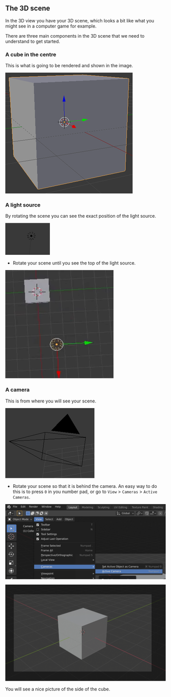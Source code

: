 ## The 3D scene

In the 3D view you have your 3D scene, which looks a bit like what you might see in a computer game for example.

There are three main components in the 3D scene that we need to understand to get started.

### A cube in the centre

This is what is going to be rendered and shown in the image.

![Centre cube](images/centre-cube.png)

### A light source

By rotating the scene you can see the exact position of the light source.

![Light source](images/light-source.png)

+ Rotate your scene until you see the top of the light source.

![Light source top](images/light-source-top.png)

### A camera

This is from where you will see your scene.

![Camera](images/camera.png)

+ Rotate your scene so that it is behind the camera. An easy way to do this is to press `0` in you number pad, or go to `View` > `Cameras` > `Active Cameras`.

![active camera](images/camera-view.png)

![Behind the camera](images/behind-camera.png)

You will see a nice picture of the side of the cube.